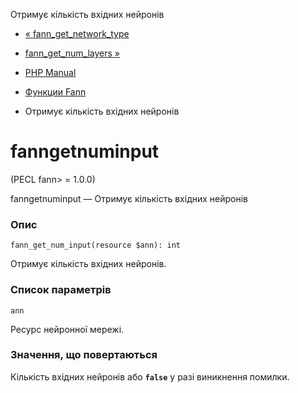 Отримує кількість вхідних нейронів

-   [« fann\_get\_network\_type](function.fann-get-network-type.html)
    
-   [fann\_get\_num\_layers »](function.fann-get-num-layers.html)
    
-   [PHP Manual](index.html)
    
-   [Функции Fann](ref.fann.html)
    
-   Отримує кількість вхідних нейронів
    

# fanngetnuminput

(PECL fann> = 1.0.0)

fanngetnuminput — Отримує кількість вхідних нейронів

### Опис

```methodsynopsis
fann_get_num_input(resource $ann): int
```

Отримує кількість вхідних нейронів.

### Список параметрів

`ann`

Ресурс нейронної мережі.

### Значення, що повертаються

Кількість вхідних нейронів або **`false`** у разі виникнення помилки.